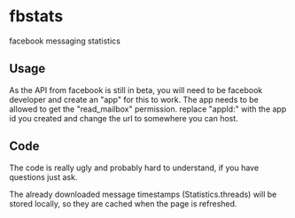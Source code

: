 fbstats
=======

facebook messaging statistics

Usage
-----
As the API from facebook is still in beta, you will need to be facebook developer and create an "app" for this to work. The app needs to be allowed to get the "read_mailbox" permission.
replace "appId:" with the app id you created and change the url to somewhere you can host.

Code
------
The code is really ugly and probably hard to understand, if you have questions just ask.

The already downloaded message timestamps (Statistics.threads) will be stored locally, so they are cached when the page is refreshed.
